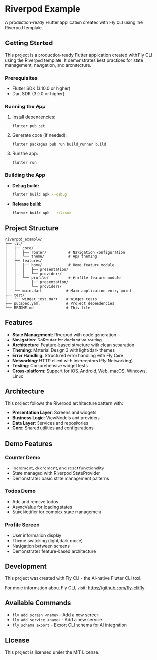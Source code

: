 # Riverpod Example

A production-ready Flutter application created with Fly CLI using the Riverpod template.

## Getting Started

This project is a production-ready Flutter application created with Fly CLI using the Riverpod template. It demonstrates best practices for state management, navigation, and architecture.

### Prerequisites

- Flutter SDK (3.10.0 or higher)
- Dart SDK (3.0.0 or higher)

### Running the App

1. Install dependencies:
   ```bash
   flutter pub get
   ```

2. Generate code (if needed):
   ```bash
   flutter packages pub run build_runner build
   ```

3. Run the app:
   ```bash
   flutter run
   ```

### Building the App

- **Debug build:**
  ```bash
  flutter build apk --debug
   ```

- **Release build:**
  ```bash
  flutter build apk --release
   ```

## Project Structure

```
riverpod_example/
├── lib/
│   ├── core/
│   │   ├── router/          # Navigation configuration
│   │   └── theme/           # App theming
│   ├── features/
│   │   ├── home/            # Home feature module
│   │   │   ├── presentation/
│   │   │   └── providers/
│   │   └── profile/         # Profile feature module
│   │       ├── presentation/
│   │       └── providers/
│   └── main.dart           # Main application entry point
├── test/
│   └── widget_test.dart    # Widget tests
├── pubspec.yaml            # Project dependencies
└── README.md               # This file
```

## Features

- **State Management**: Riverpod with code generation
- **Navigation**: GoRouter for declarative routing
- **Architecture**: Feature-based structure with clean separation
- **Theming**: Material Design 3 with light/dark themes
- **Error Handling**: Structured error handling with Fly Core
- **Networking**: HTTP client with interceptors (Fly Networking)
- **Testing**: Comprehensive widget tests
- **Cross-platform**: Support for iOS, Android, Web, macOS, Windows, Linux

## Architecture

This project follows the Riverpod architecture pattern with:

- **Presentation Layer**: Screens and widgets
- **Business Logic**: ViewModels and providers
- **Data Layer**: Services and repositories
- **Core**: Shared utilities and configurations

## Demo Features

### Counter Demo
- Increment, decrement, and reset functionality
- State managed with Riverpod StateProvider
- Demonstrates basic state management patterns

### Todos Demo
- Add and remove todos
- AsyncValue for loading states
- StateNotifier for complex state management

### Profile Screen
- User information display
- Theme switching (light/dark mode)
- Navigation between screens
- Demonstrates feature-based architecture

## Development

This project was created with Fly CLI - the AI-native Flutter CLI tool.

For more information about Fly CLI, visit: https://github.com/fly-cli/fly

## Available Commands

- `fly add screen <name>` - Add a new screen
- `fly add service <name>` - Add a new service
- `fly schema export` - Export CLI schema for AI integration

## License

This project is licensed under the MIT License.
